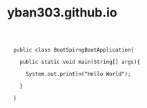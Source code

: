 # yban303.github.io

<pre>

<code>
  
  public class BootSpirngBootApplication{

    public static void main(String[] args){
  
      System.out.println("Hello World");
  
    }
  
  }
</code>

</pre>
